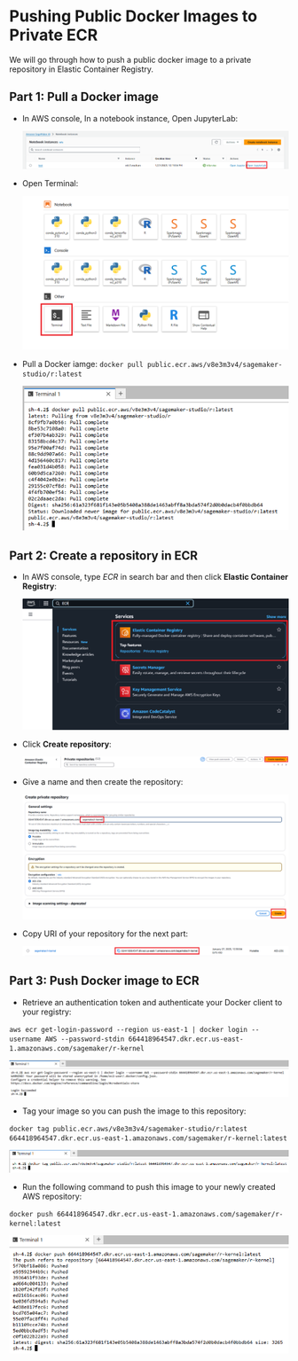 # Pushing Public Docker Images to Private ECR

We will go through how to push a public docker image to a private repository in Elastic Container Registry.

## Part 1: Pull a Docker image

* In AWS console, In a notebook instance, Open JupyterLab:

  ![](../images/ECR/5.PNG)

* Open Terminal:

  ![](../images/ECR/6.PNG)

* Pull a Docker iamge: `docker pull public.ecr.aws/v8e3m3v4/sagemaker-studio/r:latest`

  ![](../images/ECR/7.PNG)

## Part 2: Create a repository in ECR

* In AWS console, type *ECR* in search bar and then click **Elastic Container Registry**:

  ![](../images/ECR/1.PNG)

* Click **Create repository**:

  ![](../images/ECR/2.PNG)

* Give a name and then create the repository:

  ![](../images/ECR/3.PNG)

* Copy URI of your repository for the next part:

  ![](../images/ECR/4.PNG)

## Part 3: Push Docker image to ECR

* Retrieve an authentication token and authenticate your Docker client to your registry:

`aws ecr get-login-password --region us-east-1 | docker login --username AWS --password-stdin 664418964547.dkr.ecr.us-east-1.amazonaws.com/sagemaker/r-kernel`

![](../images/ECR/8.PNG)

* Tag your image so you can push the image to this repository:

`docker tag public.ecr.aws/v8e3m3v4/sagemaker-studio/r:latest 664418964547.dkr.ecr.us-east-1.amazonaws.com/sagemaker/r-kernel:latest`

![](../images/ECR/9.PNG)

* Run the following command to push this image to your newly created AWS repository:

`docker push 664418964547.dkr.ecr.us-east-1.amazonaws.com/sagemaker/r-kernel:latest`

![](../images/ECR/10.PNG)